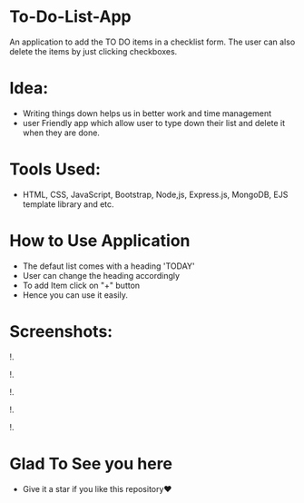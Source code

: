 # To-Do-List-App
An application to add the TO DO items in a checklist form. The user can also delete the items by just clicking checkboxes.

# Idea:
* Writing things down helps us in better work and time management
* user Friendly app which allow user to type down their list and delete it when they are done.

# Tools Used:
* HTML, CSS, JavaScript, Bootstrap, Node,js, Express.js, MongoDB, EJS template library and etc.

# How to Use Application
* The defaut list comes with a heading 'TODAY'
*  User can change the heading accordingly
*  To add Item click on "+" button
*  Hence you can use it easily.

# Screenshots:
!.[](images/default.png)

!.[](images/type-list.png)

!.[](images/strikethrough.png)

!.[](images/item-deleted.png)

!.[](images/work-list.png) 

# Glad To See you here
* Give it a star if you like this repository❤
